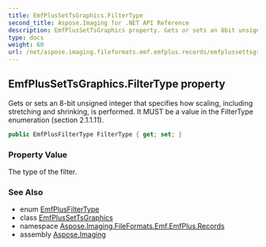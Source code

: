 ```yaml
---
title: EmfPlusSetTsGraphics.FilterType
second_title: Aspose.Imaging for .NET API Reference
description: EmfPlusSetTsGraphics property. Gets or sets an 8bit unsigned integer that specifies how scaling including stretching and shrinking is performed. It MUST be a value in the FilterType enumeration section 2.1.1.11
type: docs
weight: 60
url: /net/aspose.imaging.fileformats.emf.emfplus.records/emfplussettsgraphics/filtertype/
---
```

## EmfPlusSetTsGraphics.FilterType property

Gets or sets an 8-bit unsigned integer that specifies how scaling, including stretching and shrinking, is performed. It MUST be a value in the FilterType enumeration (section 2.1.1.11).

```csharp
public EmfPlusFilterType FilterType { get; set; }
```

### Property Value

The type of the filter.

### See Also

* enum [EmfPlusFilterType](../../../aspose.imaging.fileformats.emf.emfplus.consts/emfplusfiltertype/)
* class [EmfPlusSetTsGraphics](../)
* namespace [Aspose.Imaging.FileFormats.Emf.EmfPlus.Records](../../emfplussettsgraphics/)
* assembly [Aspose.Imaging](../../../)


